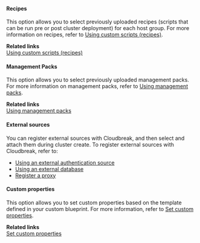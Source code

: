 
#### Recipes

This option allows you to select previously uploaded recipes (scripts that can be run pre or post cluster deployment) for each host group. For more information on recipes, refer to [Using custom scripts (recipes)](recipes.md). 

**Related links**      
[Using custom scripts (recipes)](recipes.md) 


#### Management Packs

This option allows you to select previously uploaded management packs. For more information on management packs, refer to [Using management packs](mpacks.md). 

**Related links**      
[Using management packs](mpacks.md)  


#### External sources 

You can register external sources with Cloudbreak, and then select and attach them during cluster create. To register external sources with Cloudbreak, refer to:

* [Using an external authentication source](external-ldap.md)    
* [Using an external database](external-db.md)  
* [Register a proxy](external-proxy.md)  


#### Custom properties 

This option allows you to set custom properties based on the template defined in your custom blueprint. For more information, refer to [Set custom properties](properties.md). 

**Related links**      
[Set custom properties](properties.md)   

